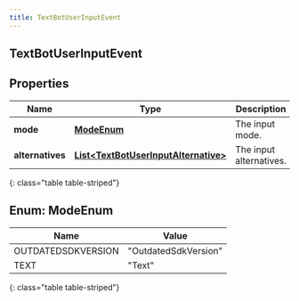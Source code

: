 ```yaml
---
title: TextBotUserInputEvent
---
```

## TextBotUserInputEvent


## Properties

| Name | Type | Description | Notes |
| ------------ | ------------- | ------------- | ------------- |
| **mode** | [**ModeEnum**](#ModeEnum)<!----> | The input mode. |  |
| **alternatives** | <!----><!---->[**List&lt;TextBotUserInputAlternative&gt;**](TextBotUserInputAlternative.html)<!----> | The input alternatives. |  |
{: class="table table-striped"}


<a name="ModeEnum"></a>

## Enum: ModeEnum

| Name | Value |
| ---- | ----- |
| OUTDATEDSDKVERSION | &quot;OutdatedSdkVersion&quot; |
| TEXT | &quot;Text&quot; |
{: class="table table-striped"}



